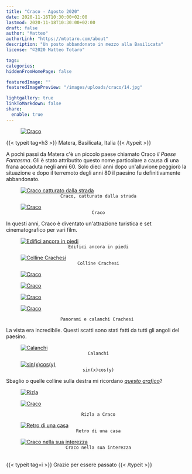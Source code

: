 ```yaml
---
title: "Craco - Agosto 2020"
date: 2020-11-16T10:30:00+02:00
lastmod: 2020-11-18T10:30:00+02:00
draft: false
author: "Matteo"
authorLink: "https://mtotaro.com/about"
description: "Un posto abbandonato in mezzo alla Basilicata"
license: "©2020 Matteo Totaro"

tags:
categories:
hiddenFromHomePage: false

featuredImage: ""
featuredImagePreview: "/images/uploads/craco/14.jpg"

lightgallery: true
linkToMarkdown: false
share:
  enable: true
---
```



<div class="container-fluid">
    <div class="ratio-box fade-box">
        <figure>
          <a class="lightgallery" 
                  href=/images/uploads/craco/15HD.jpg
                  title="Craco"
                  data-thumbnail=/images/uploads/craco/15.jpg              
                  data-sub-html="Craco">
                  <img class="lazyload blur-up"
                      src=/svg/loading/normal.svg
                      data-src=/images/uploads/craco/15HD.jpg
                      data-sizes=auto
                      alt="Craco"></a>
        </figure>
        <div class="col-md-8 col-md-push-2 no-padding-left" >
          {{< typeit tag=h3 >}} Matera, Basilicata, Italia {{< /typeit >}}
          <p>A pochi passi da Matera c'è un piccolo paese chiamato Craco <i>il Paese Fantasma</i>. Gli è stato attributito questo nome particolare a causa di una frana accaduta negli anni 60. Solo dieci anni dopo un'alluvione peggiorò la situazione e dopo il terremoto degli anni 80 il paesino fu definitivamente abbandonato.</p>
        </div>
        <figure>
            <a class="lightgallery" 
               href=/images/uploads/craco/6HD.jpg
               title="Craco catturato dalla strada"
               data-thumbnail=/images/uploads/craco/6.jpg              
               data-sub-html="Craco catturato dalla strada">
                   <img class="lazyload blur-up"
                        src=/svg/loading/normal.svg
                        data-src=/images/uploads/craco/6HD.jpg
                        data-sizes=auto
                        alt="Craco catturato dalla strada"></a>
              <figcaption class=image-caption style="text-align:center">
                <code>Craco, catturato dalla strada</code>
              </figcaption>
         </figure>
        <figure>
          <a class="lightgallery" 
                  href=/images/uploads/craco/14HD.jpg
                  title="Craco"
                  data-thumbnail=/images/uploads/craco/14.jpg              
                  data-sub-html="Craco">
                  <img class="lazyload blur-up"
                      src=/svg/loading/normal.svg
                      data-src=/images/uploads/craco/14HD.jpg
                      data-sizes=auto
                      alt="Craco"></a>
              <figcaption class=image-caption style="text-align:center">
                <code>Craco</code>
              </figcaption>
        </figure>
        <div class="col-md-8 col-md-push-2 no-padding-left" >
            <p>In questi anni, Craco è diventato un'attrazione turistica e set cinematografico per vari film.</p>
         </div>
        <figure>
          <a class="lightgallery" 
                  href=/images/uploads/craco/16HD.jpg
                  title="Edifici ancora in piedi"
                  data-thumbnail=/images/uploads/craco/16.jpg              
                  data-sub-html="Edifici ancora in piedi">
                  <img class="lazyload blur-up"
                      src=/svg/loading/normal.svg
                      data-src=/images/uploads/craco/16HD.jpg
                      data-sizes=auto
                      alt="Edifici ancora in piedi"></a>
              <figcaption class=image-caption style="text-align:center">
                <code>Edifici ancora in piedi</code>
              </figcaption>
        </figure>
        <figure>
          <a class="lightgallery" 
                  href=/images/uploads/craco/8HD.jpg
                  title="Colline Crachesi"
                  data-thumbnail=/images/uploads/craco/8.jpg              
                  data-sub-html="Colline Crachesi">
                  <img class="lazyload blur-up"
                      src=/svg/loading/normal.svg
                      data-src=/images/uploads/craco/8HD.jpg
                      data-sizes=auto
                      alt="Colline Crachesi"></a>
              <figcaption class=image-caption style="text-align:center">
                <code>Colline Crachesi</code>
              </figcaption>
        </figure>
        <div class="row">
            <div class="scroll-view">
                <div class="scroll-doc">
                    <div class="scroll-item">
                        <div class="thumbnail">
                          <figure>
                            <a class="lightgallery" 
                                    href=/images/uploads/craco/9HD.jpg
                                    title="Craco"
                                    data-thumbnail=/images/uploads/craco/9.jpg              
                                    data-sub-html="Craco">
                                    <img class="lazyload blur-up"
                                        src=/svg/loading/normal.svg
                                        data-src=/images/uploads/craco/9HD.jpg
                                        data-sizes=auto
                                        alt="Craco"></a>
                          </figure>
                        </div>
                     </div>
                    <div class="scroll-item">
                        <div class="thumbnail">
                            <figure>
                              <a class="lightgallery" 
                                      href=/images/uploads/craco/10HD.jpg
                                      title="Craco"
                                      data-thumbnail=/images/uploads/craco/10.jpg              
                                      data-sub-html="Craco">
                                      <img class="lazyload blur-up"
                                          src=/svg/loading/normal.svg
                                          data-src=/images/uploads/craco/10HD.jpg
                                          data-sizes=auto
                                          alt="Craco"></a>
                            </figure>
                        </div>
                    </div>
                    <div class="scroll-item">
                        <div class="thumbnail">
                            <figure>
                              <a class="lightgallery" 
                                      href=/images/uploads/craco/11HD.jpg
                                      title="Craco"
                                      data-thumbnail=/images/uploads/craco/11.jpg              
                                      data-sub-html="Craco">
                                      <img class="lazyload blur-up"
                                          src=/svg/loading/normal.svg
                                          data-src=/images/uploads/craco/11HD.jpg
                                          data-sizes=auto
                                          alt="Craco"></a>
                          </figure>
                        </div>
                     </div>
                    <div class="scroll-item">
                        <div class="thumbnail">
                            <figure>
                              <a class="lightgallery" 
                                      href=/images/uploads/craco/13HD.jpg
                                      title="Craco"
                                      data-thumbnail=/images/uploads/craco/13.jpg              
                                      data-sub-html="Craco">
                                      <img class="lazyload blur-up"
                                          src=/svg/loading/normal.svg
                                          data-src=/images/uploads/craco/13HD.jpg
                                          data-sizes=auto
                                          alt="Craco"></a>
                            </figure>
                         </div>
                     </div>
                 </div>
              </div>
          </div>
        <figcaption class=image-caption style="text-align:center">
           <code>Panorami e calanchi Crachesi </code>
        </figcaption>
        <div class="col-md-8 col-md-push-2 no-padding-left" >
            <p>La vista era incredibile. Questi scatti sono stati fatti da tutti gli angoli del paesino.</p>
        <figure>
          <a class="lightgallery" 
                  href=/images/uploads/craco/2HD.jpg
                  title="Calanchi"
                  data-thumbnail=/images/uploads/craco/2.jpg              
                  data-sub-html="Calanchi">
                  <img class="lazyload blur-up"
                      src=/svg/loading/normal.svg
                      data-src=/images/uploads/craco/2HD.jpg
                      data-sizes=auto
                      alt="Calanchi"></a>
              <figcaption class=image-caption style="text-align:center">
                <code>Calanchi</code>
              </figcaption>
        </figure>
        <figure>
          <a class="lightgallery" 
                  href=/images/uploads/craco/17HD.jpg
                  title="sin(x)cos(y)"
                  data-thumbnail=/images/uploads/craco/17.jpg              
                  data-sub-html="sin(x)cos(y)">
                  <img class="lazyload blur-up"
                      src=/svg/loading/normal.svg
                      data-src=/images/uploads/craco/17HD.jpg
                      data-sizes=auto
                      alt="sin(x)cos(y)"></a>
              <figcaption class=image-caption style="text-align:center">
                <code>sin(x)cos(y)</code>
              </figcaption>
        </figure>
        <div class="col-md-8 col-md-push-2 no-padding-left" >
            <p>Sbaglio o quelle colline sulla destra mi ricordano <a href="https://www.wolframalpha.com/input/?i=sinxcosy" target="_blank"><i> questo grafico</a></i>?</p>
        <div class="row">
             <div class="scroll-view">
                <div class="scroll-doc">
                    <div class="scroll-item">
                      <div class="thumbnail">
                          <figure>
                            <a class="lightgallery" 
                                    href=/images/uploads/craco/19HD.jpg
                                    title="Rizla"
                                    data-thumbnail=/images/uploads/craco/19.jpg              
                                    data-sub-html="Rizla">
                                    <img class="lazyload blur-up"
                                        src=/svg/loading/normal.svg
                                        data-src=/images/uploads/craco/19HD.jpg
                                        data-sizes=auto
                                        alt="Rizla"></a>
                                </figcaption>
                          </figure>   
                        </div>
                    </div>
                    <div class="scroll-item">
                      <div class="thumbnail">
                          <figure>
                            <a class="lightgallery" 
                                    href=/images/uploads/craco/18HD.jpg
                                    title="Craco"
                                    data-thumbnail=/images/uploads/craco/18.jpg              
                                    data-sub-html="Craco">
                                    <img class="lazyload blur-up"
                                        src=/svg/loading/normal.svg
                                        data-src=/images/uploads/craco/18HD.jpg
                                        data-sizes=auto
                                        alt="Craco"></a>
                          </figure>
                      </div>
                    </div>
               </div>
             </div>
         </div>
        <figcaption class=image-caption style="text-align:center">
               <code>Rizla a Craco</code>
        </figcaption>
        <figure>
          <a class="lightgallery" 
                  href=/images/uploads/craco/1HD.jpg
                  title="Retro di una casa"
                  data-thumbnail=/images/uploads/craco/1.jpg              
                  data-sub-html="Retro di una casa">
                  <img class="lazyload blur-up"
                      src=/svg/loading/normal.svg
                      data-src=/images/uploads/craco/1HD.jpg
                      data-sizes=auto
                      alt="Retro di una casa"></a>
              <figcaption class=image-caption style="text-align:center">
                <code>Retro di una casa</code>
              </figcaption>
        </figure>
        <figure>
          <a class="lightgallery" 
                  href=/images/uploads/craco/4HD.jpg
                  title="Craco nella sua interezza"
                  data-thumbnail=/images/uploads/craco/4.jpg              
                  data-sub-html="Craco nella sua interezza">
                  <img class="lazyload blur-up"
                      src=/svg/loading/normal.svg
                      data-src=/images/uploads/craco/4HD.jpg
                      data-sizes=auto
                      alt="Craco nella sua interezza"></a>
              <figcaption class=image-caption style="text-align:center">
                <code>Craco nella sua interezza</code>
              </figcaption>
        </figure>
        <br>
    	  {{< typeit tag=i >}} Grazie per essere passato {{< /typeit >}}
 </div>
</div>